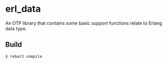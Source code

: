 erl_data
=====

An OTP library that contains some basic support functions relate to Erlang data type.

Build
-----

    $ rebar3 compile

